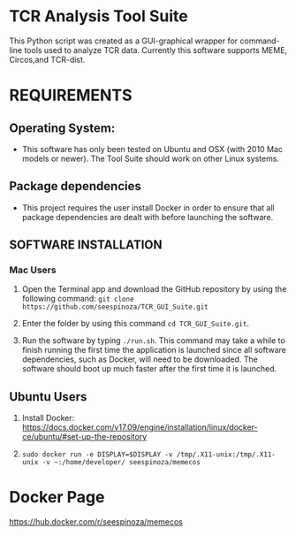 # TCR Analysis Tool Suite

This Python script was created as a GUI-graphical wrapper for command-line tools
used to analyze TCR data. Currently this software supports MEME, Circos,and 
TCR-dist.

# REQUIREMENTS

## Operating System:
 - This software has only been tested on Ubuntu and OSX (with 2010 Mac models or newer).
   The Tool Suite should work on other Linux systems.

## Package dependencies
 - This project requires the user install Docker in order to ensure that all package
   dependencies are dealt with before launching the software.

## SOFTWARE INSTALLATION

### Mac Users

 1) Open the Terminal app and download the GitHub repository by using the following command: `git clone https://github.com/seespinoza/TCR_GUI_Suite.git`

2) Enter the folder by using this command `cd TCR_GUI_Suite.git`.

3) Run the software by typing `./run.sh`. This command may take a while to finish running the first time the application is launched
   since all software dependencies, such as Docker, will need to be downloaded. The software should boot up much faster after the
   first time it is launched.

## Ubuntu Users
 1) Install Docker: https://docs.docker.com/v17.09/engine/installation/linux/docker-ce/ubuntu/#set-up-the-repository

 2) `sudo docker run -e DISPLAY=$DISPLAY -v /tmp/.X11-unix:/tmp/.X11-unix -v ~:/home/developer/ seespinoza/memecos`


# Docker Page
https://hub.docker.com/r/seespinoza/memecos
